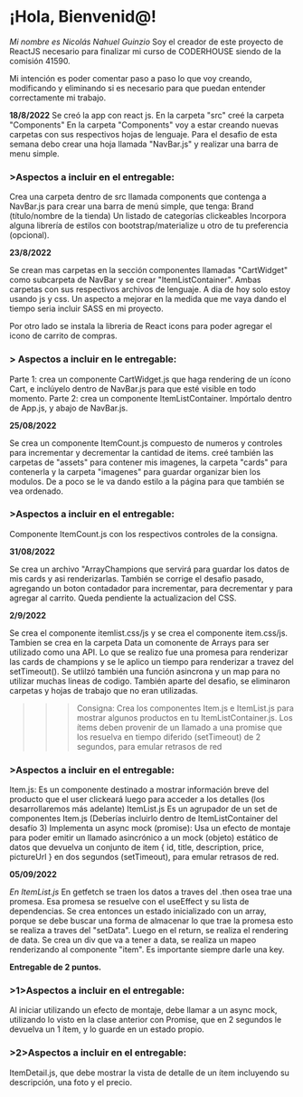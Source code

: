 # ¡Hola, Bienvenid@!

*Mi nombre es Nicolás Nahuel Guinzio*
Soy el creador de este proyecto de ReactJS necesario para finalizar mi curso de CODERHOUSE siendo de la comisión 41590.

Mi intención es poder comentar paso a paso lo que voy creando, modificando y eliminando si es necesario para que puedan entender correctamente mi trabajo.


**18/8/2022**
Se creó la app con react js.
En la carpeta "src" creé la carpeta "Components"
En la carpeta "Components" voy a estar creando nuevas carpetas con sus respectivos hojas de lenguaje.
Para el desafio de esta semana debo crear una hoja llamada "NavBar.js" y realizar una barra de menu simple.

### >Aspectos a incluir en el entregable:
Crea una carpeta dentro de src llamada components que contenga a NavBar.js para crear una barra de menú simple, que tenga:
Brand (título/nombre de la tienda)
Un listado de categorías clickeables
Incorpora alguna librería de estilos con bootstrap/materialize u otro de tu preferencia (opcional).


**23/8/2022**

Se crean mas carpetas en la sección componentes llamadas "CartWidget" como subcarpeta de NavBar y se crear "ItemListContainer".
Ambas carpetas con sus respectivos archivos de lenguaje. 
A dia de hoy solo estoy usando js y css. Un aspecto a mejorar en la medida que me vaya dando el tiempo seria incluir SASS en mi proyecto.

Por otro lado se instala la libreria de React icons para poder agregar el icono de carrito de compras. 


### > Aspectos a incluir en le entregable: 
Parte 1: crea un componente CartWidget.js que haga rendering de un ícono Cart, e inclúyelo dentro de NavBar.js para que esté visible en todo momento.
Parte 2: crea un componente ItemListContainer. Impórtalo dentro de App.js, y abajo de NavBar.js. 


**25/08/2022**

Se crea un componente  ItemCount.js compuesto de numeros y controles para incrementar y decrementar la cantidad de items.
creé también las carpetas de "assets" para contener mis imagenes, la carpeta "cards" para contenerla y la carpeta "imagenes" para guardar organizar bien los modulos.
De a poco se le va dando estilo a la página para que también se vea ordenado.


### >Aspectos a incluir en el entregable:
Componente ItemCount.js con los respectivos controles de la consigna.


**31/08/2022** 

Se crea un archivo "ArrayChampions que servirá para guardar los datos de mis cards y asi renderizarlas. 
También se corrige el desafio pasado, agregando un boton contadador para incrementar, para decrementar y para agregar al carrito.
Queda pendiente la actualizacion del CSS.


**2/9/2022**


Se crea el componente itemlist.css/js y se crea el componente item.css/js. Tambien se crea en la carpeta Data un comonente de Arrays para ser utilizado como una API. 
Lo que se realizo fue una promesa para renderizar las cards de champions y se le aplico un tiempo para renderizar a travez del setTimeout(). Se utlilzó también una función asincrona y un map para no utilizar muchas lineas de codigo. 
También aparte del desafio, se eliminaron carpetas y hojas de trabajo que no eran utilizadas.

>>> Consigna:
Crea los componentes Item.js e ItemList.js para mostrar algunos productos en tu ItemListContainer.js. Los ítems deben provenir de un llamado a una promise que los resuelva en tiempo diferido (setTimeout) de 2 segundos, para emular retrasos de red


### >Aspectos a incluir en el entregable:
Item.js: Es un componente destinado a mostrar información breve del producto que el user clickeará luego para acceder a los detalles (los desarrollaremos más adelante)
ItemList.js Es un agrupador de un set de componentes Item.js (Deberías incluirlo dentro de ItemListContainer del desafío 3)
Implementa un async mock (promise): Usa un efecto de montaje para poder emitir un llamado asincrónico a un mock (objeto) estático de datos que devuelva un conjunto de item { id, title, description, price, pictureUrl } en dos segundos (setTimeout), para emular retrasos de red.


**05/09/2022**


*En ItemList.js*
  En getfetch se traen los datos a traves del .then osea trae una promesa.
  Esa promesa se resuelve con el useEffect y su lista de dependencias.
  Se crea entonces un estado inicializado con un array, porque se debe buscar una forma de almacenar lo que trae la promesa
  esto se realiza a traves del "setData". 
  Luego en el return, se realiza el rendering de data.
  Se crea un div que va a tener a data, se realiza un mapeo renderizando al componente "item". Es importante siempre darle una key.
  

__Entregable de 2 puntos.__
### >1>Aspectos a incluir en el entregable:
Al iniciar utilizando un efecto de montaje, debe llamar a un async mock, utilizando lo visto en la clase anterior con Promise, que en 2 segundos le devuelva un 1 ítem, y lo guarde en un estado propio.

### >2>Aspectos a incluir en el entregable:
ItemDetail.js, que debe mostrar la vista de detalle de un ítem incluyendo su descripción, una foto y el precio.


